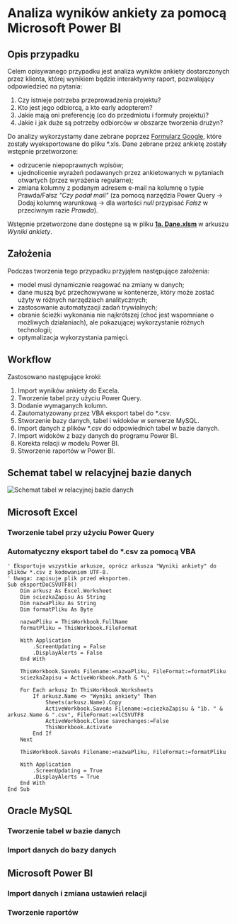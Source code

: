 # Analiza wyników ankiety za pomocą Microsoft Power BI
## Opis przypadku
Celem opisywanego przypadku jest analiza wyników ankiety dostarczonych przez klienta, której wynikiem będzie interaktywny raport, pozwalający odpowiedzieć na pytania:
1. Czy istnieje potrzeba przeprowadzenia projektu?
2. Kto jest jego odbiorcą, a kto early adopterem?
3. Jakie mają oni preferencję (co do przedmiotu i formuły projektu)?
4. Jakie i jak duże są potrzeby odbiorców w obszarze tworzenia drużyn?

Do analizy wykorzystamy dane zebrane poprzez [Formularz Google](https://www.google.com/intl/pl_pl/forms/about/), które zostały wyeksportowane do pliku *.xls. Dane zebrane przez ankietę zostały wstępnie przetworzone:
* odrzucenie niepoprawnych wpisów;
* ujednolicenie wyrażeń podawanych przez ankietowanych w pytaniach otwartych (przez wyrażenia regularne);
* zmiana kolumny z podanym adresem e-mail na kolumnę o typie Prawda/Fałsz *"Czy podał mail"* (za pomocą narzędzia Power Query -> Dodaj kolumnę warunkową -> dla wartości *null* przypisać *Fałsz* w przeciwnym razie *Prawda*).

Wstępnie przetworzone dane dostępne są w pliku [**1a. Dane.xlsm**](https://github.com/LuxF3rre/Data-Science-Analiza-ankiety-Excel-VBA-MySQL-Power-BI/blob/master/1a.%20Dane.xlsm) w arkuszu *Wyniki ankiety*.
## Założenia 
Podczas tworzenia tego przypadku przyjąłem następujące założenia:
* model musi dynamicznie reagować na zmiany w danych;
* dane muszą być przechowywane w kontenerze, który może zostać użyty w różnych narzędziach analitycznych;
* zastosowanie automatyzacji zadań trywialnych;
* obranie ścieżki wykonania nie najkrótszej (choć jest wspomniane o możliwych działaniach), ale pokazującej wykorzystanie różnych technologii;
* optymalizacja wykorzystania pamięci.
## Workflow
Zastosowano następujące kroki:
1. Import wyników ankiety do Excela.
2. Tworzenie tabel przy użyciu Power Query.
3. Dodanie wymaganych kolumn.
4. Zautomatyzowany przez VBA eksport tabel do *.csv.
5. Stworzenie bazy danych, tabel i widoków w serwerze MySQL.
6. Import danych z plików *.csv do odpowiednich tabel w bazie danych.
7. Import widoków z bazy danych do programu Power BI.
8. Korekta relacji w modelu Power BI.
9. Stworzenie raportów w Power BI.
## Schemat tabel w relacyjnej bazie danych
![Schemat tabel w relacyjnej bazie danych](https://github.com/LuxF3rre/Data-Science-Analiza-ankiety-Excel-VBA-MySQL-Power-BI/blob/master/Pliki%20pomocnicze/schemat%20tabel.png)
## Microsoft Excel
### Tworzenie tabel przy użyciu Power Query

### Automatyczny eksport tabel do *.csv za pomocą VBA
```
' Eksportuje wszystkie arkusze, oprócz arkusza "Wyniki ankiety" do plików *.csv z kodowaniem UTF-8.
' Uwaga: zapisuje plik przed eksportem.
Sub eksportDoCSVUTF8()
    Dim arkusz As Excel.Worksheet
    Dim sciezkaZapisu As String
    Dim nazwaPliku As String
    Dim formatPliku As Byte
    
    nazwaPliku = ThisWorkbook.FullName
    formatPliku = ThisWorkbook.FileFormat
    
    With Application
        .ScreenUpdating = False
        .DisplayAlerts = False
    End With
    
    ThisWorkbook.SaveAs Filename:=nazwaPliku, FileFormat:=formatPliku
    sciezkaZapisu = ActiveWorkbook.Path & "\"
        
    For Each arkusz In ThisWorkbook.Worksheets
        If arkusz.Name <> "Wyniki ankiety" Then
            Sheets(arkusz.Name).Copy
            ActiveWorkbook.SaveAs Filename:=sciezkaZapisu & "1b. " & arkusz.Name & ".csv", FileFormat:=xlCSVUTF8
            ActiveWorkbook.Close savechanges:=False
            ThisWorkbook.Activate
        End If
    Next
    
    ThisWorkbook.SaveAs Filename:=nazwaPliku, FileFormat:=formatPliku
    
    With Application
        .ScreenUpdating = True
        .DisplayAlerts = True
    End With
End Sub
```
## Oracle MySQL
### Tworzenie tabel w bazie danych

### Import danych do bazy danych

## Microsoft Power BI
### Import danych i zmiana ustawień relacji

### Tworzenie raportów

